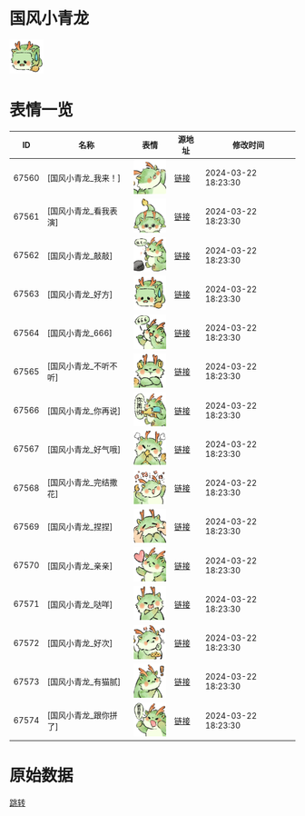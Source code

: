 # 国风小青龙

<img src="./cover.png" height="60" alt="cover" />

# 表情一览

|ID|名称|表情|源地址|修改时间|
|----|----|----|----|----|
|67560|[国风小青龙_我来！]|<img src="./pic/067560_%5B国风小青龙_我来！%5D.png" height="60" alt="我来！"/>|[链接](https://i0.hdslb.com/bfs/garb/183a03d15b16e910b275d629f347dbd5eb2cd88c.png)|2024-03-22 18:23:30|
|67561|[国风小青龙_看我表演]|<img src="./pic/067561_%5B国风小青龙_看我表演%5D.png" height="60" alt="看我表演"/>|[链接](https://i0.hdslb.com/bfs/garb/498974325cdf16962183fd4ad6e3d6ca7e359c49.png)|2024-03-22 18:23:30|
|67562|[国风小青龙_敲敲]|<img src="./pic/067562_%5B国风小青龙_敲敲%5D.png" height="60" alt="敲敲"/>|[链接](https://i0.hdslb.com/bfs/garb/fb71bc671652f92c39d116a5cccf56f360b9ab3e.png)|2024-03-22 18:23:30|
|67563|[国风小青龙_好方]|<img src="./pic/067563_%5B国风小青龙_好方%5D.png" height="60" alt="好方"/>|[链接](https://i0.hdslb.com/bfs/garb/d5c5d2e650eee19c3951bb11b570271bef04c593.png)|2024-03-22 18:23:30|
|67564|[国风小青龙_666]|<img src="./pic/067564_%5B国风小青龙_666%5D.png" height="60" alt="666"/>|[链接](https://i0.hdslb.com/bfs/garb/4b20323c49cef62544be507cfb6792e756d7ae43.png)|2024-03-22 18:23:30|
|67565|[国风小青龙_不听不听]|<img src="./pic/067565_%5B国风小青龙_不听不听%5D.png" height="60" alt="不听不听"/>|[链接](https://i0.hdslb.com/bfs/garb/3daa3dd0b116d6a44245fdaaad4eb7050b2b0c78.png)|2024-03-22 18:23:30|
|67566|[国风小青龙_你再说]|<img src="./pic/067566_%5B国风小青龙_你再说%5D.png" height="60" alt="你再说"/>|[链接](https://i0.hdslb.com/bfs/garb/6c5598541781e1ccc65743556cca97851cd2ff7e.png)|2024-03-22 18:23:30|
|67567|[国风小青龙_好气哦]|<img src="./pic/067567_%5B国风小青龙_好气哦%5D.png" height="60" alt="好气哦"/>|[链接](https://i0.hdslb.com/bfs/garb/c807e11d140c8c8e709d9dd6a58e880114b0fb86.png)|2024-03-22 18:23:30|
|67568|[国风小青龙_完结撒花]|<img src="./pic/067568_%5B国风小青龙_完结撒花%5D.png" height="60" alt="完结撒花"/>|[链接](https://i0.hdslb.com/bfs/garb/e7a99352845aaedbab580b9acad2c5b558a23855.png)|2024-03-22 18:23:30|
|67569|[国风小青龙_捏捏]|<img src="./pic/067569_%5B国风小青龙_捏捏%5D.png" height="60" alt="捏捏"/>|[链接](https://i0.hdslb.com/bfs/garb/4941075d7f19b372700e0de8f149a4bfc69721d8.png)|2024-03-22 18:23:30|
|67570|[国风小青龙_亲亲]|<img src="./pic/067570_%5B国风小青龙_亲亲%5D.png" height="60" alt="亲亲"/>|[链接](https://i0.hdslb.com/bfs/garb/c15731045325e52c3e2933810fb27fbc5364fdfb.png)|2024-03-22 18:23:30|
|67571|[国风小青龙_哒咩]|<img src="./pic/067571_%5B国风小青龙_哒咩%5D.png" height="60" alt="哒咩"/>|[链接](https://i0.hdslb.com/bfs/garb/e31b00687a67ad99521f3e78277a0f0caa2fd1f2.png)|2024-03-22 18:23:30|
|67572|[国风小青龙_好次]|<img src="./pic/067572_%5B国风小青龙_好次%5D.png" height="60" alt="好次"/>|[链接](https://i0.hdslb.com/bfs/garb/c335dab0a01c2e70f07a662ebbea5e67fa4ee927.png)|2024-03-22 18:23:30|
|67573|[国风小青龙_有猫腻]|<img src="./pic/067573_%5B国风小青龙_有猫腻%5D.png" height="60" alt="有猫腻"/>|[链接](https://i0.hdslb.com/bfs/garb/0d0190e4be2576732e6cef162d7432ceacf57ef0.png)|2024-03-22 18:23:30|
|67574|[国风小青龙_跟你拼了]|<img src="./pic/067574_%5B国风小青龙_跟你拼了%5D.png" height="60" alt="跟你拼了"/>|[链接](https://i0.hdslb.com/bfs/garb/b3fc9a9b26736e48bd4070f34860bc109a6aef50.png)|2024-03-22 18:23:30|

# 原始数据

[跳转](./raw.json)

